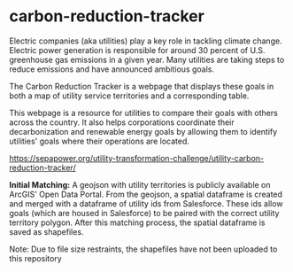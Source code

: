# carbon-reduction-tracker

Electric companies (aka utilities) play a key role in tackling climate change. Electric power generation is responsible for around 30 percent of U.S. greenhouse gas emissions in a given year. Many utilities are taking steps to reduce emissions and have announced ambitious goals.

The Carbon Reduction Tracker is a webpage that displays these goals in both a map of utility service territories and a corresponding table.

This webpage is a resource for utilities to compare their goals with others across the country. It also helps corporations coordinate their decarbonization and renewable energy goals by allowing them to identify utilities' goals where their operations are located.

https://sepapower.org/utility-transformation-challenge/utility-carbon-reduction-tracker/

**Initial Matching:** A geojson with utility territories is publicly available on ArcGIS' Open Data Portal. From the geojson, a spatial dataframe is created and merged with a dataframe of utility ids from Salesforce. These ids allow goals (which are housed in Salesforce) to be paired with the correct utility territory polygon. After this matching process, the spatial dataframe is saved as shapefiles. 

Note: Due to file size restraints, the shapefiles have not been uploaded to this repository

